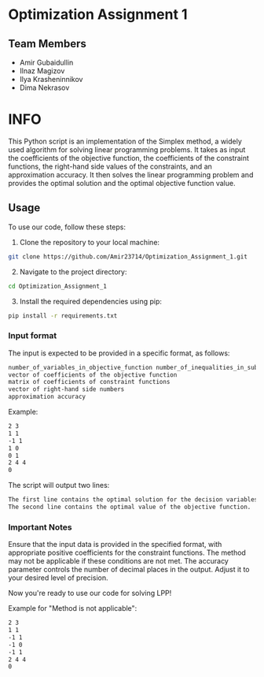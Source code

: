 # Optimization Assignment 1

## Team Members
- Amir Gubaidullin
- Ilnaz Magizov
- Ilya Krasheninnikov
- Dima Nekrasov

# INFO
This Python script is an implementation of the Simplex method, a widely used algorithm for solving linear programming problems. It takes as input the coefficients of the objective function, the coefficients of the constraint functions, the right-hand side values of the constraints, and an approximation accuracy. It then solves the linear programming problem and provides the optimal solution and the optimal objective function value.

## Usage
To use our code, follow these steps:

1. Clone the repository to your local machine:
```bash
git clone https://github.com/Amir23714/Optimization_Assignment_1.git
```
2. Navigate to the project directory:
```bash
cd Optimization_Assignment_1
```
3. Install the required dependencies using pip:
```bash
pip install -r requirements.txt
```

### Input format
The input is expected to be provided in a specific format, as follows:

```bash
number_of_variables_in_objective_function number_of_inequalities_in_subject
vector of coefficients of the objective function
matrix of coefficients of constraint functions
vector of right-hand side numbers
approximation accuracy
```

Example:
```bash
2 3
1 1
-1 1
1 0
0 1
2 4 4
0
```

The script will output two lines:
```bash
The first line contains the optimal solution for the decision variables.
The second line contains the optimal value of the objective function.
```

### Important Notes
Ensure that the input data is provided in the specified format, with appropriate positive coefficients for the constraint functions. The method may not be applicable if these conditions are not met.
The accuracy parameter controls the number of decimal places in the output. Adjust it to your desired level of precision.

Now you're ready to use our code for solving LPP!

Example for "Method is not applicable":
```bash
2 3
1 1
-1 1
-1 0
-1 1
2 4 4
0
```
